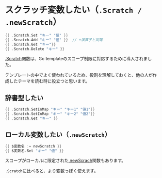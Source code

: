 # スクラッチ変数したい（``.Scratch / .newScratch``）

```go
{{ .Scratch.Set "キー" "値" }}
{{ .Scratch.Add "キー" "値" }}  // +演算子と同等
{{ .Scratch.Get "キー"}}
{{ .Scratch.Delete "キー" }}
```

[.Scratch](https://neohugo.github.io/functions/scratch/)関数は、Go templateのスコープ制限に対応するために導入されました。

テンプレートの中でよく使われているため、役割を理解しておくと、他の人が作成したテーマを読む時に役立つと思います。

## 辞書型したい

```go
{{ .Scratch.SetInMap "キー" "キー1" "値1"}}
{{ .Scratch.SetInMap "キー" "キー2" "値2"}}
{{ .Scratch.Get "キー" }}
```

## ローカル変数したい（``.newScratch``）

```go
{{ $変数名 := newScratch }}
{{ $変数名.Set "キー" "値" }}
```

スコープがローカルに限定された[.newScrach](https://neohugo.github.io/functions/scratch/#the-local-newscratch)関数もあります。

``.Scratch``に比べると、より変数っぽく使えます。

